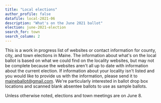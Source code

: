 ```yaml
---
title: "Local elections"
author_profile: false
datafile: local-2021-06
description: "What's on the June 2021 ballot"
election: june-2021-election
search_for: town
search_column: 2
---
```


This is a work in progress list of websites or contact information for county, city, and town elections in Maine. The information about what's on the local ballot is based on what we could find on the locality websites, but may not be complete because the websites aren't all up to date with information about the current election. If information about your locality isn't listed and you would like to provide us with the information, please send it to [maineballot@gmail.com](mailto:maineballot@gmail.com). We're particularly interested in ballot drop box locations and scanned blank absentee ballots to use as sample ballots.

Unless otherwise noted, elections and town meetings are on June 8.
